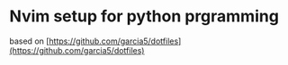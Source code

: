 # Nvim setup for python prgramming

based on [https://github.com/garcia5/dotfiles](https://github.com/garcia5/dotfiles)

